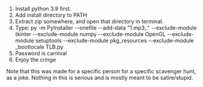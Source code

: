 1. Install python 3.9 first.
2. Add install directory to PATH
3. Extract zip somewhere, and open that directory in terminal.
4. Type:
py -m PyInstaller --onefile --add-data "1.mp3;." --exclude-module tkinter --exclude-module numpy --exclude-module OpenGL --exclude-module setuptools --exclude-module pkg_resources --exclude-module _bootlocale TLB.py
5. Password is carnival
6. Enjoy the cringe

Note that this was made for a specific person for a specific scavenger hunt, as a joke. Nothing in this is serious and is mostly meant to be satire/stupid.
